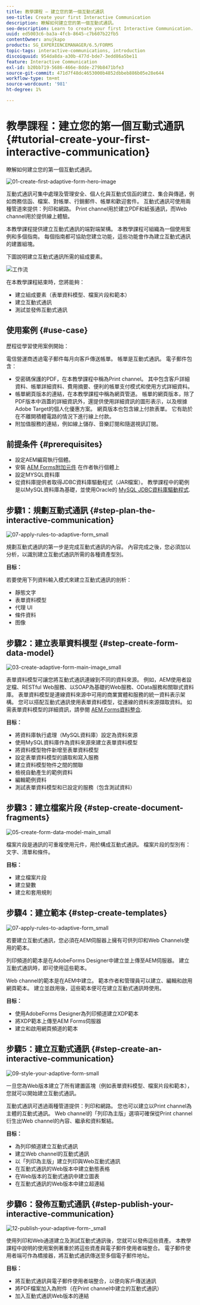 ```yaml
---
title: 教學課程 — 建立您的第一個互動式通訊
seo-title: Create your first Interactive Communication
description: 瞭解如何建立您的第一個互動式通訊。
seo-description: Learn to create your first Interactive Communication.
uuid: ed5003c6-ba3a-4fcb-8645-c7b607b22fb5
contentOwner: anujkapo
products: SG_EXPERIENCEMANAGER/6.5/FORMS
topic-tags: interactive-communications, introduction
discoiquuid: 954da8da-a30b-477d-bde7-3edd86a5be11
feature: Interactive Communication
exl-id: b20bb719-5686-466e-8dde-279b8471bfe3
source-git-commit: 471d7f48dc4653000b4852dbbeb886b05e28e644
workflow-type: tm+mt
source-wordcount: '981'
ht-degree: 1%

---
```


# 教學課程：建立您的第一個互動式通訊 {#tutorial-create-your-first-interactive-communication}

瞭解如何建立您的第一個互動式通訊。

![01-create-first-adaptive-form-hero-image](assets/01-create-first-adaptive-form-hero-image.png)

互動式通訊可集中處理及管理安全、個人化與互動式信函的建立、集合與傳遞，例如商務信函、檔案、對帳單、行銷郵件、帳單和歡迎套件。 互動式通訊可使用兩種管道來提供：列印和網路。 Print channel用於建立PDF和紙張通訊，而Web channel用於提供線上體驗。

本教學課程提供建立互動式通訊的端對端架構。 本教學課程可組織為一個使用案例和多個指南。 每個指南都可協助您建立功能，這些功能會作為建立互動式通訊的建置組塊。

下圖說明建立互動式通訊所需的組成要素。

![工作流](assets/workflow.gif)

在本教學課程結束時，您將能夠：

* 建立組成要素（表單資料模型、檔案片段和範本）
* 建立互動式通訊
* 測試並發佈互動式通訊

## 使用案例 {#use-case}

歷程從學習使用案例開始：

電信營運商透過電子郵件每月向客戶傳送帳單。 帳單是互動式通訊。 電子郵件包含：

* 受密碼保護的PDF，在本教學課程中稱為Print channel。 其中包含客戶詳細資料、帳單詳細資料、費用摘要、便利的帳單支付模式和使用方式詳細資料。
* 帳單網頁版本的連結，在本教學課程中稱為網頁管道。 帳單的網頁版本，除了PDF版本中涵蓋的詳細資訊外，還提供使用詳細資訊的圖形表示，以及根據Adobe Target的個人化優惠方案。 網頁版本也包含線上付款表單。 它有助於在不離開積體電路的情況下進行線上付款。
* 附加值服務的連結，例如線上儲存、音樂訂閱和隨選視訊訂閱。

## 前提条件 {#prerequisites}

* 設定AEM編寫執行個體。
* 安裝 [AEM Forms附加元件](/help/forms/using/installing-configuring-aem-forms-osgi.md) 在作者執行個體上
* 設定MYSQL資料庫
* 從資料庫提供者取得JDBC資料庫驅動程式（JAR檔案）。 教學課程中的範例是以MySQL資料庫為基礎，並使用Oracle的 [MySQL JDBC資料庫驅動程式](https://dev.mysql.com/downloads/connector/j/5.1.html).

## 步驟1：規劃互動式通訊 {#step-plan-the-interactive-communication}

![07-apply-rules-to-adaptive-form_small](assets/07-apply-rules-to-adaptive-form_small.png)

規劃互動式通訊的第一步是完成互動式通訊的內容。 內容完成之後，您必須加以分析，以識別建立互動式通訊所需的各種資產型別。

**目标：**

若要使用下列資料輸入模式來建立互動式通訊的剖析：

* 靜態文字
* 表單資料模型
* 代理 UI
* 條件資料
* 图像

[ ](/help/forms/using/planning-interactive-communications.md)

## 步驟2：建立表單資料模型 {#step-create-form-data-model}

![03-create-adaptive-form-main-image_small](assets/03-create-adaptive-form-main-image_small.png)

表單資料模型可讓您將互動式通訊連線到不同的資料來源。 例如，AEM使用者設定檔、RESTful Web服務、以SOAP為基礎的Web服務、OData服務和關聯式資料庫。 表單資料模型是連線資料來源中可用的商業實體和服務的統一資料表示架構。 您可以搭配互動式通訊使用表單資料模型，從連線的資料來源擷取資料。 如需表單資料模型的詳細資訊，請參閱 [AEM Forms資料整合](/help/forms/using/data-integration.md).

**目标：**

* 將資料庫執行處理（MySQL資料庫）設定為資料來源
* 使用MySQL資料庫作為資料來源來建立表單資料模型
* 將資料模型物件新增至表單資料模型
* 設定表單資料模型的讀取和寫入服務
* 建立資料模型物件之間的關聯
* 檢視自動產生的範例資料
* 編輯範例資料
* 測試表單資料模型和已設定的服務（包含測試資料）

[ ](/help/forms/using/create-form-data-model0.md)

## 步驟3：建立檔案片段 {#step-create-document-fragments}

![05-create-form-data-model-main_small](assets/05-create-form-data-model-main_small.png)

檔案片段是通訊的可重複使用元件，用於構成互動式通訊。 檔案片段的型別有：文字、清單和條件。

**目标：**

* 建立檔案片段
* 建立變數
* 建立和套用規則

[ ](/help/forms/using/create-document-fragments.md)

## 步驟4：建立範本 {#step-create-templates}

![07-apply-rules-to-adaptive-form_small](assets/07-apply-rules-to-adaptive-form_small.png)

若要建立互動式通訊，您必須在AEM伺服器上擁有可供列印和Web Channels使用的範本。

列印頻道的範本是在AdobeForms Designer中建立並上傳至AEM伺服器。 建立互動式通訊時，即可使用這些範本。

Web channel的範本是在AEM中建立。 範本作者和管理員可以建立、編輯和啟用網頁範本。 建立並啟用後，這些範本便可在建立互動式通訊時使用。

**目标：**

* 使用AdobeForms Designer為列印頻道建立XDP範本
* 將XDP範本上傳至AEM Forms伺服器
* 建立和啟用網頁頻道的範本

[ ](/help/forms/using/create-templates-print-web.md)

## 步驟5：建立互動式通訊 {#step-create-an-interactive-communication}

![09-style-your-adaptive-form-small](assets/09-style-your-adaptive-form-small.png)

一旦您為Web版本建立了所有建置區塊（例如表單資料模型、檔案片段和範本），您就可以開始建立互動式通訊。

互動式通訊可透過兩種管道提供：列印和網路。 您也可以建立以Print channel為主體的互動式通訊。 Web channel的「列印為主版」選項可確保從Print channel衍生出Web channel的內容、繼承和資料繫結。

**目标：**

* 為列印頻道建立互動式通訊
* 建立Web channel的互動式通訊
* 以「列印為主版」建立列印與Web互動式通訊
* 在互動式通訊的Web版本中建立動態表格
* 在Web版本的互動式通訊中建立圖表
* 在互動式通訊的Web版本中建立超連結

[ ](/help/forms/using/create-interactive-communication0.md)

## 步驟6：發佈互動式通訊 {#step-publish-your-interactive-communication}

![12-publish-your-adaptive-form-_small](assets/12-publish-your-adaptive-form-_small.png)

使用列印和Web通道建立及測試互動式通訊後，您就可以發佈這些資產。 本教學課程中說明的使用案例著重於將這些資產與電子郵件使用者端整合。 電子郵件使用者端可作為橋接器，將互動式通訊傳送至多個電子郵件地址。

**目标：**

* 將互動式通訊與電子郵件使用者端整合，以便向客戶傳送通訊
* 將PDF檔案加入為附件（在Print channel中建立的互動式通訊）
* 加入互動式通訊Web版本的連結
